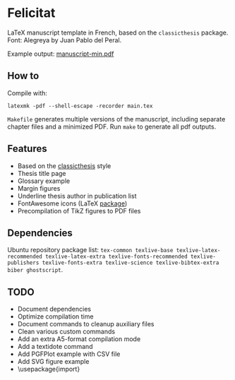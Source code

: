 # Felicitat

LaTeX manuscript template in French, based on the `classicthesis` package. 
Font: Alegreya by Juan Pablo del Peral.

Example output: [manuscript-min.pdf](./manuscript-min.pdf)


## How to

Compile with:
```
latexmk -pdf --shell-escape -recorder main.tex
```

`Makefile` generates multiple versions of the manuscript, including separate chapter files and a minimized PDF. Run `make` to generate all pdf outputs.


## Features

- Based on the [classicthesis](https://www.ctan.org/tex-archive/macros/latex/contrib/classicthesis/) style
- Thesis title page
- Glossary example
- Margin figures
- Underline thesis author in publication list
- FontAwesome icons (LaTeX [package](https://ctan.org/pkg/fontawesome5))
- Precompilation of TikZ figures to PDF files


## Dependencies

Ubuntu repository package list: `tex-common texlive-base texlive-latex-recommended texlive-latex-extra texlive-fonts-recommended texlive-publishers texlive-fonts-extra texlive-science texlive-bibtex-extra biber ghostscript`.


## TODO

- Document dependencies
- Optimize compilation time
- Document commands to cleanup auxiliary files
- Clean various custom commands
- Add an extra A5-format compilation mode
- Add a textidote command
- Add PGFPlot example with CSV file
- Add SVG figure example
- \usepackage{import}